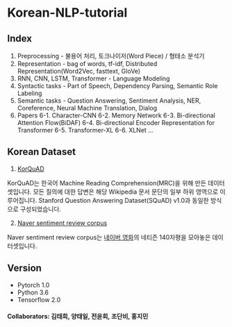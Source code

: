 ﻿# Korean-NLP-tutorial

## Index
1. Preprocessing - 불용어 처리, 토크나이저(Word Piece) / 형태소 분석기
2. Representation - bag of words, tf-idf, Distributed Representation(Word2Vec, fasttext, GloVe)
3. RNN, CNN, LSTM, Transformer - Language Modeling
4. Syntactic tasks - Part of Speech, Dependency Parsing, Semantic Role Labeling
5. Semantic tasks - Question Answering, Sentiment Analysis, NER, Coreference, Neural Machine Translation, Dialog
6. Papers
6-1. Character-CNN
6-2. Memory Network
6-3. Bi-directional Attention Flow(BiDAF)
6-4. Bi-directional Encoder Representation for Transformer
6-5. Transformer-XL
6-6. XLNet
...

## Korean Dataset
1. [KorQuAD](https://korquad.github.io/)

KorQuAD는 한국어 Machine Reading Comprehension(MRC)을 위해 만든 데이터셋입니다. 모든 질의에 대한 답변은 해당 Wikipedia 문서 문단의 일부 하위 영역으로 이루어집니다. Stanford Question Answering Dataset(SQuAD) v1.0과 동일한 방식으로 구성되었습니다.

2. [Naver sentiment review corpus](https://github.com/e9t/nsmc)

Naver sentiment review corpus는 [네이버 영화](https://movie.naver.com/movie/point/af/list.nhn)의 네티즌 140자평을 모아놓은 데이터셋입니다.

## Version
- Pytorch 1.0
- Python 3.6
- Tensorflow 2.0

#### Collaborators: 김태희, 양태일, 전윤회, 조단비, 홍지민
